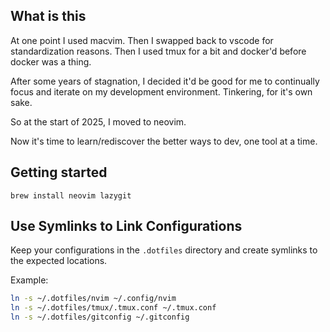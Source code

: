 ## What is this

At one point I used macvim. Then I swapped back to vscode for standardization reasons. Then I used tmux for a bit and docker'd before docker was a thing.

After some years of stagnation, I decided it'd be good for me to continually focus and iterate on my development environment. Tinkering, for it's own sake.

So at the start of 2025, I moved to neovim. 

Now it's time to learn/rediscover the better ways to dev, one tool at a time.

## Getting started

```
brew install neovim lazygit
```

## **Use Symlinks to Link Configurations**
Keep your configurations in the `.dotfiles` directory and create symlinks to the expected locations.

Example:
```bash
ln -s ~/.dotfiles/nvim ~/.config/nvim
ln -s ~/.dotfiles/tmux/.tmux.conf ~/.tmux.conf
ln -s ~/.dotfiles/gitconfig ~/.gitconfig
```

